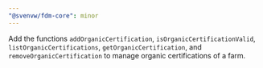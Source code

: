 ```yaml
---
"@svenvw/fdm-core": minor
---
```


Add the functions `addOrganicCertification`, `isOrganicCertificationValid`, `listOrganicCertifications`, `getOrganicCertification`, and `removeOrganicCertification` to manage organic certifications of a farm.